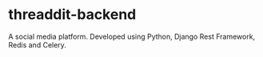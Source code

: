 # threaddit-backend
A social media platform. Developed using Python, Django Rest Framework, Redis and Celery.

